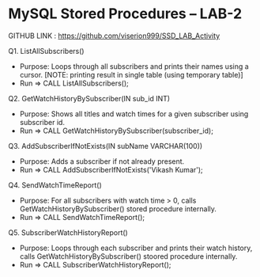 # MySQL Stored Procedures – LAB-2
GITHUB LINK : https://github.com/viserion999/SSD_LAB_Activity

Q1. ListAllSubscribers()
- Purpose: Loops through all subscribers and prints their names using a cursor. 
           [NOTE: printing result in single table (using temporary table)]
- Run => CALL ListAllSubscribers();

Q2. GetWatchHistoryBySubscriber(IN sub_id INT)
- Purpose: Shows all titles and watch times for a given subscriber using subscriber id.  
- Run => CALL GetWatchHistoryBySubscriber(subscriber_id);

Q3. AddSubscriberIfNotExists(IN subName VARCHAR(100))
- Purpose: Adds a subscriber if not already present.  
- Run => CALL AddSubscriberIfNotExists('Vikash Kumar');

Q4. SendWatchTimeReport()
- Purpose: For all subscribers with watch time > 0, calls GetWatchHistoryBySubscriber() 
           stored procedure internally.  
- Run => CALL SendWatchTimeReport();

Q5. SubscriberWatchHistoryReport()
- Purpose: Loops through each subscriber and prints their watch history, calls
           GetWatchHistoryBySubscriber() stoored procedure internally.
- Run => CALL SubscriberWatchHistoryReport();
